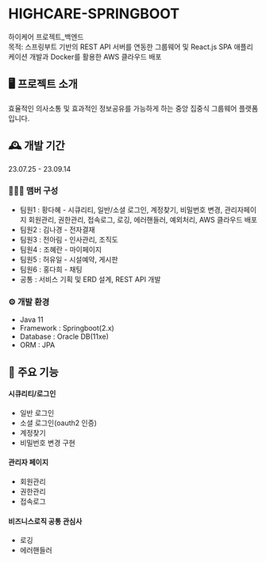 # HIGHCARE-SPRINGBOOT
하이케어 프로젝트_백엔드
<br>
목적: 스프링부트 기반의 REST API 서버를 연동한 그룹웨어 및 React.js SPA 애플리케이션 개발과 Docker를 활용한 AWS 클라우드 배포 

## 🖥️ 프로젝트 소개
효율적인 의사소통 및 효과적인 정보공유를 가능하게 하는 중앙 집중식 그룹웨어 플랫폼입니다.
<br>

## 🕰️ 개발 기간
23.07.25 - 23.09.14
<br>

### 🧑‍🤝‍🧑 맴버 구성 
- 팀원1 : 황다혜 - 시큐리티, 일반/소셜 로그인, 계정찾기, 비밀번호 변경, 관리자페이지 회원관리, 권한관리, 접속로그, 로깅, 에러핸들러, 예외처리, AWS 클라우드 배포
- 팀원2 : 김나경 - 전자결재 
- 팀원3 : 전아림 - 인사관리, 조직도 
- 팀원4 : 조혜란 - 마이페이지
- 팀원5 : 허유일 - 시설예약, 게시판
- 팀원6 : 홍다희 - 채팅
- 공통  : 서비스 기획 및 ERD 설계, REST API 개발 

### ⚙️ 개발 환경
- Java 11
- Framework : Springboot(2.x)
- Database : Oracle DB(11xe)
- ORM : JPA

## 📌 주요 기능
#### 시큐리티/로그인 
- 일반 로그인 
- 소셜 로그인(oauth2 인증)
- 계정찾기
- 비밀번호 변경 구현
#### 관리자 페이지
- 회원관리
- 권한관리
- 접속로그
#### 비즈니스로직 공통 관심사
- 로깅
- 에러핸들러


